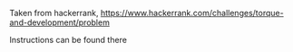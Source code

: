 Taken from hackerrank, https://www.hackerrank.com/challenges/torque-and-development/problem

Instructions can be found there
